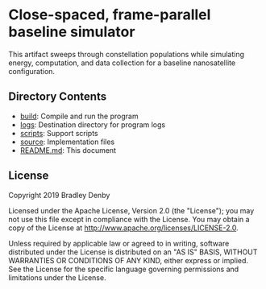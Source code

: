 # Close-spaced, frame-parallel baseline simulator

This artifact sweeps through constellation populations while simulating energy,
computation, and data collection for a baseline nanosatellite configuration.

## Directory Contents

* [build](build/README.md): Compile and run the program
* [logs](logs/README.md): Destination directory for program logs
* [scripts](scripts/README.md): Support scripts
* [source](source/csfp-base.cpp): Implementation files
* [README.md](README.md): This document

## License

Copyright 2019 Bradley Denby

Licensed under the Apache License, Version 2.0 (the "License"); you may not use
this file except in compliance with the License. You may obtain a copy of the
License at <http://www.apache.org/licenses/LICENSE-2.0>.

Unless required by applicable law or agreed to in writing, software distributed
under the License is distributed on an "AS IS" BASIS, WITHOUT WARRANTIES OR
CONDITIONS OF ANY KIND, either express or implied. See the License for the
specific language governing permissions and limitations under the License.
